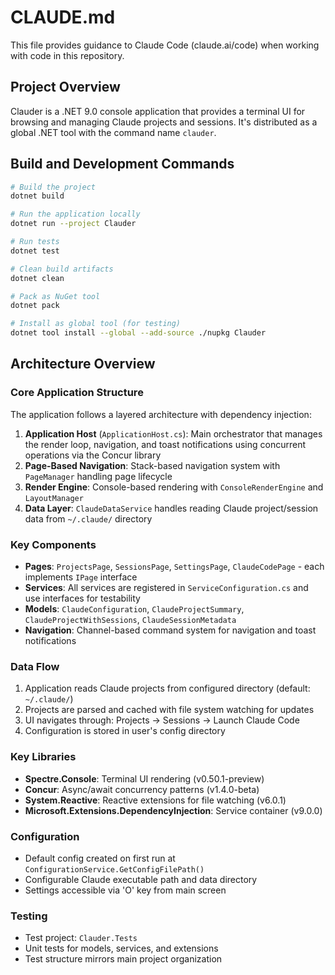 # CLAUDE.md

This file provides guidance to Claude Code (claude.ai/code) when working with code in this repository.

## Project Overview

Clauder is a .NET 9.0 console application that provides a terminal UI for browsing and managing Claude projects and sessions. It's distributed as a global .NET tool with the command name `clauder`.

## Build and Development Commands

```bash
# Build the project
dotnet build

# Run the application locally
dotnet run --project Clauder

# Run tests
dotnet test

# Clean build artifacts
dotnet clean

# Pack as NuGet tool
dotnet pack

# Install as global tool (for testing)
dotnet tool install --global --add-source ./nupkg Clauder
```

## Architecture Overview

### Core Application Structure

The application follows a layered architecture with dependency injection:

1. **Application Host** (`ApplicationHost.cs`): Main orchestrator that manages the render loop, navigation, and toast notifications using concurrent operations via the Concur library
2. **Page-Based Navigation**: Stack-based navigation system with `PageManager` handling page lifecycle
3. **Render Engine**: Console-based rendering with `ConsoleRenderEngine` and `LayoutManager`
4. **Data Layer**: `ClaudeDataService` handles reading Claude project/session data from `~/.claude/` directory

### Key Components

- **Pages**: `ProjectsPage`, `SessionsPage`, `SettingsPage`, `ClaudeCodePage` - each implements `IPage` interface
- **Services**: All services are registered in `ServiceConfiguration.cs` and use interfaces for testability
- **Models**: `ClaudeConfiguration`, `ClaudeProjectSummary`, `ClaudeProjectWithSessions`, `ClaudeSessionMetadata`
- **Navigation**: Channel-based command system for navigation and toast notifications

### Data Flow

1. Application reads Claude projects from configured directory (default: `~/.claude/`)
2. Projects are parsed and cached with file system watching for updates
3. UI navigates through: Projects → Sessions → Launch Claude Code
4. Configuration is stored in user's config directory

### Key Libraries

- **Spectre.Console**: Terminal UI rendering (v0.50.1-preview)
- **Concur**: Async/await concurrency patterns (v1.4.0-beta)
- **System.Reactive**: Reactive extensions for file watching (v6.0.1)
- **Microsoft.Extensions.DependencyInjection**: Service container (v9.0.0)

### Configuration

- Default config created on first run at `ConfigurationService.GetConfigFilePath()`
- Configurable Claude executable path and data directory
- Settings accessible via 'O' key from main screen

### Testing

- Test project: `Clauder.Tests`
- Unit tests for models, services, and extensions
- Test structure mirrors main project organization